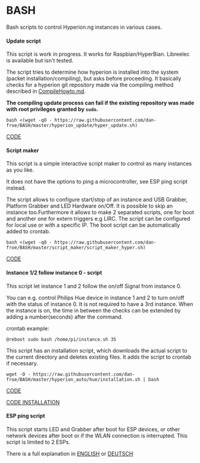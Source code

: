 # BASH  

Bash scripts to control Hyperion.ng instances in various cases.

  
#### Update script

This script is work in progress. It works for Raspbian/HyperBian. Libreelec is available but isn't tested.  
  
The script tries to determine how hyperion is installed into the system (packet installation/compiling), but asks before proceeding. It basically checks for a hyperion git repository made via the compiling method described in [CompileHowto.md](https://github.com/hyperion-project/hyperion.ng/blob/master/CompileHowto.md#compiling-and-installing-hyperion).

**The compiling update process can fail if the existing repository was made with root privileges granted by ```sudo```.**  

```console
bash <(wget -qO - https://raw.githubusercontent.com/dan-froe/BASH/master/hyperion_update/hyper_update.sh)
```
[CODE](https://raw.githubusercontent.com/dan-froe/BASH/master/update_hyperion.sh) 
  
#### Script maker

This script is a simple interactive script maker to control as many instances as you like.  
  
It does not have the options to ping a microcontroller, see ESP ping script instead.  
  
The script allows to configure start/stop of an instance and USB Grabber, Platform Grabber and LED Hardware on/Off. 
It is possible to skip an instance too.Furthermore it allows to make 2 separated scripts, one for boot and another one for extern triggers e.g LIRC. 
The script can be configured for local use or with a specific IP. The boot script can be automatically added to crontab.

```console
bash <(wget -qO - https://raw.githubusercontent.com/dan-froe/BASH/master/script_maker/script_maker_hyper.sh)
```
[CODE](https://raw.githubusercontent.com/dan-froe/BASH/master/script_maker/hyper_script_maker.sh) 

  
#### Instance 1/2 follow instance 0 - script

This script let instance 1 and 2 follow the on/off Signal from instance 0.  
  
You can e.g. control Philips Hue device in instance 1 and 2 to turn on/off with the status of instance 0.
It is not required to have a 3rd instance. When the instance is on, the time in between the checks can be extended by adding a number(seconds) after the command. 
  
crontab example:
```console
@reboot sudo bash /home/pi/instance.sh 35
```
  
This script has an installation script, which downloads the actual script to the current directory and deletes existing files. It adds the script to crontab if necessary. 

```console
wget -O - https://raw.githubusercontent.com/dan-froe/BASH/master/hyperion_auto/hue/installation.sh | bash
```
[CODE](https://raw.githubusercontent.com/dan-froe/BASH/master/hyperion_auto/hue/instance.sh)

[CODE INSTALLATION](https://raw.githubusercontent.com/dan-froe/BASH/master/hyperion_auto/hue/installation.sh) 

  
#### ESP ping script 

This script starts LED and Grabber after boot for ESP devices, or other network devices after boot or if the WLAN connection is interrupted. This script is limited to 2 ESPs.

There is a full explanation in [ENGLISH](https://github.com/dan-froe/BASH/tree/master/esp_ping) or [DEUTSCH](https://github.com/dan-froe/BASH/blob/master/esp_ping/README_de.md) 


